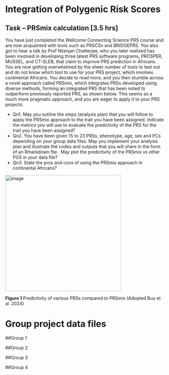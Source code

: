 # Integration of Polygenic Risk Scores

## Task – PRSmix calculation [3.5 hrs]
 
You have just completed the Wellcome Connecting Science PRS course and are now acquainted with tools such as PRSCSx and BRIDGEPRS. You also got to hear a talk by Prof Nilanjan Chatterjee, who you later realized has been involved in developing three latest PRS software programs, PROSPER, MUSSEL, and CT-SLEB, that claim to improve PRS prediction in Africans. You are now getting overwhelmed by the sheer number of tools to test out and do not know which tool to use for your PRS project, which involves continental Africans. You decide to read more, and you then stumble across a novel approach called PRSmix, which integrates PRSs developed using diverse methods, forming an integrated PRS that has been noted to outperform previously reported PRS, as shown below. This seems as a much more pragmatic approach, and you are eager to apply it to your PRS projects.

* Qn1. May you outline the steps (analysis plan) that you will follow to apply the PRSmix approach to the trait you have been assigned. Indicate the metrics you will use to evaluate the predictivity of the PRS for the trait you have been assigned?
* Qn2. You have been given 15 to 23 PRSs, phenotype, age, sex and PCs depending on your group data files. May you implement your analysis plan and illustrate the codes and outputs that you will share in the form of an Rmarkdown file . May plot the predictivity of the PRSmix vs other PGS in your data file?
* Qn3. State the pros and cons of using the PRSmix approach in continental Africans?
 
<img width="367" alt="image" src="https://github.com/WCSCourses/PRS2024/assets/13121809/fbb3afbd-3fa2-4c9f-ae68-61a468df7969">

**Figure 1** Predictivity of various PRSs compared to PRSmix (Adopted Buu et al. 2024)

# Group project data files

##Group 1

##Group 2

##Group 3

##Group 4



  
